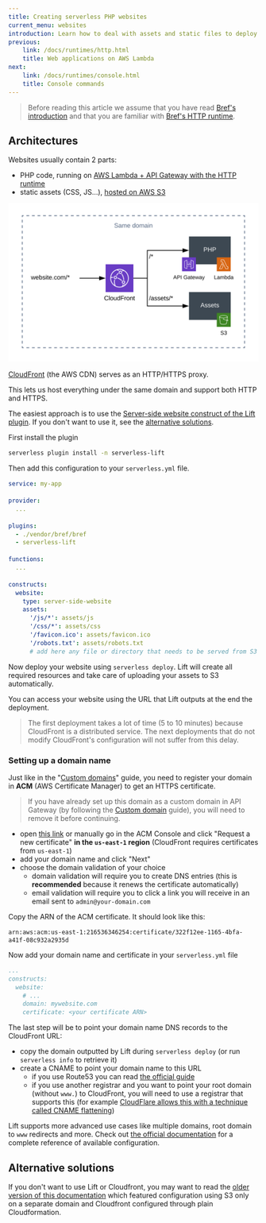 ```yaml
---
title: Creating serverless PHP websites
current_menu: websites
introduction: Learn how to deal with assets and static files to deploy serverless PHP websites.
previous:
    link: /docs/runtimes/http.html
    title: Web applications on AWS Lambda
next:
    link: /docs/runtimes/console.html
    title: Console commands
---
```


> Before reading this article we assume that you have read [Bref's introduction](/docs/first-steps.md) and that you are familiar with [Bref's HTTP runtime](/docs/runtimes/http.md).

## Architectures

Websites usually contain 2 parts:

- PHP code, running on [AWS Lambda + API Gateway with the HTTP runtime](/docs/runtimes/http.md)
- static assets (CSS, JS…), [hosted on AWS S3](https://docs.aws.amazon.com/AmazonS3/latest/dev/WebsiteHosting.html)

![](websites/same-domain.svg)

[CloudFront](https://aws.amazon.com/cloudfront/) (the AWS CDN) serves as an HTTP/HTTPS proxy.

This lets us host everything under the same domain and support both HTTP and HTTPS.

The easiest approach is to use the
[Server-side website construct of the Lift plugin](https://github.com/getlift/lift/blob/master/docs/server-side-website.md). 
If you don't want to use it, see the [alternative solutions](#alternative-solutions).

First install the plugin

```bash
serverless plugin install -n serverless-lift
```

Then add this configuration to your `serverless.yml` file.

```yaml
service: my-app

provider:
  ...

plugins:
  - ./vendor/bref/bref
  - serverless-lift

functions:
  ...

constructs:
  website:
    type: server-side-website
    assets:
      '/js/*': assets/js
      '/css/*': assets/css
      '/favicon.ico': assets/favicon.ico
      '/robots.txt': assets/robots.txt
      # add here any file or directory that needs to be served from S3
```

Now deploy your website using `serverless deploy`. Lift will create all required resources and take care of 
uploading your assets to S3 automatically.

You can access your website using the URL that Lift outputs at the end the deployment.

> The first deployment takes a lot of time (5 to 10 minutes) because CloudFront is a distributed service. The next deployments that do not modify CloudFront's configuration will not suffer from this delay.

### Setting up a domain name

Just like in the "[Custom domains](/docs/environment/custom-domains.md)" guide, you need to register your domain in **ACM** (AWS Certificate Manager) to get an HTTPS certificate.

> If you have already set up this domain as a custom domain in API Gateway (by following the [Custom domain](/docs/environment/custom-domains.md) guide), you will need to remove it before continuing.

- open [this link](https://console.aws.amazon.com/acm/home?region=us-east-1#/wizard/) or manually go in the ACM Console and click "Request a new certificate" **in the `us-east-1` region** (CloudFront requires certificates from `us-east-1`)
- add your domain name and click "Next"
- choose the domain validation of your choice
    - domain validation will require you to create DNS entries (this is **recommended** because it renews the certificate automatically)
    - email validation will require you to click a link you will receive in an email sent to `admin@your-domain.com`

Copy the ARN of the ACM certificate. It should look like this:

```
arn:aws:acm:us-east-1:216536346254:certificate/322f12ee-1165-4bfa-a41f-08c932a2935d
```

Now add your domain name and certificate in your `serverless.yml` file

```yaml
...
constructs:
  website:
    # ...
    domain: mywebsite.com
    certificate: <your certificate ARN>
```

The last step will be to point your domain name DNS records to the CloudFront URL:

- copy the domain outputted by Lift during `serverless deploy`  (or run `serverless info` to retrieve it)
- create a CNAME to point your domain name to this URL
    - if you use Route53 you can read [the official guide](https://docs.aws.amazon.com/Route53/latest/DeveloperGuide/routing-to-cloudfront-distribution.html)
    - if you use another registrar and you want to point your root domain (without `www.`) to CloudFront, you will need to use a registrar that supports this (for example [CloudFlare allows this with a technique called CNAME flattening](https://support.cloudflare.com/hc/en-us/articles/200169056-Understand-and-configure-CNAME-Flattening))

Lift supports more advanced use cases like multiple domains, root domain to `www` redirects and more. Check out [the official documentation](https://github.com/getlift/lift/blob/master/docs/server-side-website.md) for a complete reference of available configuration.

## Alternative solutions

If you don't want to use Lift or Cloudfront, you may want to read the [older version of this documentation](https://github.com/brefphp/bref/blob/d1dd690d020cd03f134010db456bb61a6d0ffafb/docs/websites.md#architectures) 
which featured configuration using S3 only on a separate domain and Cloudfront configured through plain Cloudformation.
